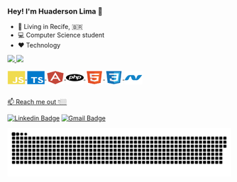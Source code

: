 ### Hey! I'm Huaderson Lima 👋

- 📍 Living in Recife, :brazil:  
- 💻 Computer Science student 
- ❤ Technology

<div>
 <a href="https://github.com/huandersonlima/">
 <img height="180em" src="https://github-readme-stats.vercel.app/api?username=huandersonlima&show_icons=true&theme=dark&title_color=0a6cc7&include_all_commits=true&count_private=true"/>
 <img height="180em" src="https://github-readme-stats.vercel.app/api/top-langs/?username=huandersonlima&layout=compact&langs_count=168&theme=dark&title_color=0a6cc7"/>
</div>

 <div style="displary: inline_block"><br>
  <img align="center" alt="MatJS" height="30" width="40" src="https://raw.githubusercontent.com/devicons/devicon/master/icons/javascript/javascript-plain.svg">
  <img align="center" alt="MatJS" height="30" width="40" src="https://raw.githubusercontent.com/devicons/devicon/master/icons/typescript/typescript-plain.svg">
  <img align="center" alt="MatJS" height="30" width="40" src="https://raw.githubusercontent.com/devicons/devicon/master/icons/angularjs/angularjs-plain.svg">
  <img align="center" alt="MatJS" height="30" width="40" src="https://raw.githubusercontent.com/devicons/devicon/master/icons/php/php-plain.svg">
  <img align="center" alt="MatJS" height="30" width="40" src="https://raw.githubusercontent.com/devicons/devicon/master/icons/html5/html5-original.svg">
  <img align="center" alt="MatJS" height="30" width="40" src="https://raw.githubusercontent.com/devicons/devicon/master/icons/css3/css3-original.svg">
  <img align="center" alt="MatJS" height="30" width="40" src="https://raw.githubusercontent.com/devicons/devicon/master/icons/dot-net/dot-net-plain.svg">
 </div> 

##

📫 Reach me out 👇🏼


[![Linkedin Badge](https://img.shields.io/badge/-Mateus%20Lima-0e76a8?style=flat-square&logo=Linkedin&logoColor=white&link=https://www.linkedin.com/in/mateus-lima-dev/)](https://www.linkedin.com/in/mateus-lima-dev/) 
[![Gmail Badge](https://img.shields.io/badge/-matteusdevp@gmail.com-db4a39?style=flat-square&logo=Gmail&logoColor=white&link=mailto:matteusdevp@gmail.com)](mailto:matteusdevp@gmail.com)
 
<div> 
 
 ![Snake animation](https://github.com/huandersonlima/huandersonlima/blob/output/github-contribution-grid-snake.svg)

</div>
